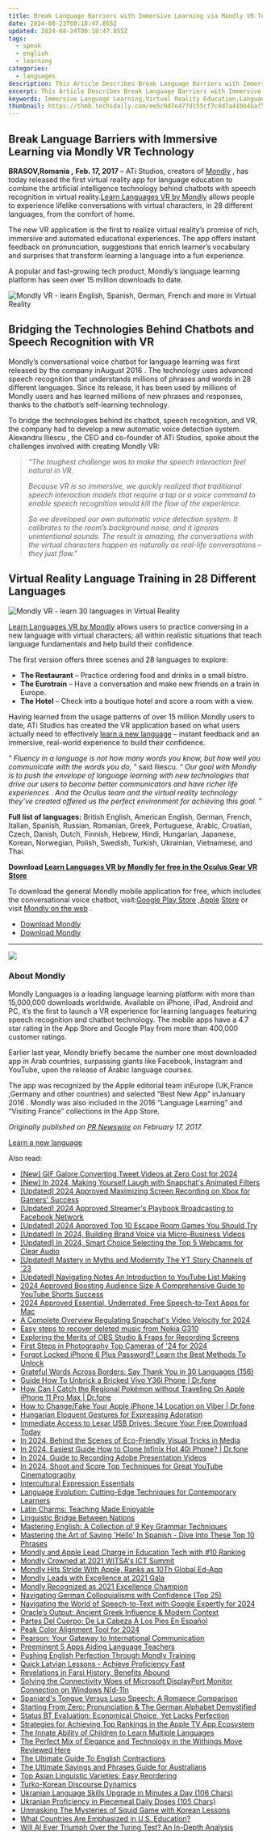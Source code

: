 ```yaml
---
title: Break Language Barriers with Immersive Learning via Mondly VR Technology
date: 2024-08-23T00:18:47.855Z
updated: 2024-08-24T00:18:47.855Z
tags:
  - speak
  - english
  - learning
categories:
  - languages
description: This Article Describes Break Language Barriers with Immersive Learning via Mondly VR Technology
excerpt: This Article Describes Break Language Barriers with Immersive Learning via Mondly VR Technology
keywords: Immersive Language Learning,Virtual Reality Education,Language Barrier Solutions,VR in Language Acquisition,Cross-Cultural Communication Tools,Multilingual Virtual Reality Platforms,Mondly VR Language Program
thumbnail: https://thmb.techidaily.com/ee5c0d7e477d155cf7c4d7a41bb4baf523bd4dd370c1eec84bd95b2e762714db.png
---
```


## Break Language Barriers with Immersive Learning via Mondly VR Technology

 **BRASOV,Romania ,** **Feb. 17, 2017** – ATi Studios, creators of [Mondly](https://adjt.mondly.com/5ixfg4k?campaign=blog-post-id-514&fallback=https%3A%2F%2Fapp.mondly.com%3Futm%5Fmedium%3Dblog%5Fblog-post-id-514%26utm%5Fsource%3Dblog-post-id-514&redirect%5Fmacos=https%3A%2F%2Fapp.mondly.com%3Futm%5Fmedium%3Dblog%5Fblog-post-id-514%26utm%5Fsource%3Dblog-post-id-514&redirect%5Fandroid=https%3A%2F%2Fplay.google.com%2Fstore%2Fapps%2Fdetails%3Fid%3Dcom.atistudios.mondly.languages%3Futm%5Fmedium%3Dblog%5Fblog-post-id-514%26utm%5Fsource%3Dblog-post-id-514&redirect%5Fios=https%3A%2F%2Fapps.apple.com%2Fapp%2Fapple-store%2Fid987873536%3Fpt%3D78954800%26ct%3Dblog-post-id-514%26mt%3D8) , has today released the first virtual reality app for language education to combine the artificial intelligence technology behind chatbots with speech recognition in virtual reality.[Learn Languages VR by Mondly](https://www.oculus.com/experiences/gear-vr/1272636489423125/?locale=en%5FUS) allows people to experience lifelike conversations with virtual characters, in 28 different languages, from the comfort of home.

 The new VR application is the first to realize virtual reality’s promise of rich, immersive and automated educational experiences. The app offers instant feedback on pronunciation, suggestions that enrich learner’s vocabulary and surprises that transform learning a language into a fun experience.

 A popular and fast-growing tech product, Mondly’s language learning platform has seen over 15 million downloads to date.

![Mondly VR - learn English, Spanish, German, French and more in Virtual Reality](https://edge.mondly.com/blog/wp-content/uploads/2017/02/Mondly-VR-learn-English-Spanish-German-French-and-more-in-Virtual-Reality.png "Mondly Launches Virtual Reality For Learning Languages, Powered By Chatbots 2")

## Bridging the Technologies Behind Chatbots and Speech Recognition with VR

 Mondly’s conversational voice chatbot for language learning was first released by the company inAugust 2016 . The technology uses advanced speech recognition that understands millions of phrases and words in 28 different languages. Since its release, it has been used by millions of Mondly users and has learned millions of new phrases and responses, thanks to the chatbot’s self-learning technology.

 To bridge the technologies behind its chatbot, speech recognition, and VR, the company had to develop a new automatic voice detection system. Alexandru Iliescu , the CEO and co-founder of ATi Studios, spoke about the challenges involved with creating Mondly VR:

> _“The toughest challenge was to make the speech interaction feel natural in VR._
>
> _Because VR is so immersive, we quickly realized that traditional speech interaction models that require a tap or a voice command to enable speech recognition would kill the flow of the experience._
>
> _So we developed our own automatic voice detection system. It calibrates to the room’s background noise, and it ignores unintentional sounds. The result is amazing, the conversations with the virtual characters happen as naturally as real-life conversations – they just flow.”_

## Virtual Reality Language Training in 28 Different Languages

![Mondly VR - learn 30 languages in Virtual Reality](https://edge.mondly.com/blog/wp-content/uploads/2017/02/Mondly-VR-learn-30-languages-in-Virtual-Reality.png "Mondly Launches Virtual Reality For Learning Languages, Powered By Chatbots 3")

[Learn Languages VR by Mondly](https://www.oculus.com/experiences/gear-vr/1272636489423125/?locale=en%5FUS) allows users to practice conversing in a new language with virtual characters; all within realistic situations that teach language fundamentals and help build their confidence.

The first version offers three scenes and 28 languages to explore:

* **The Restaurant** – Practice ordering food and drinks in a small bistro.
* **The Eurotrain** – Have a conversation and make new friends on a train in Europe.
* **The Hotel** – Check into a boutique hotel and score a room with a view.

 Having learned from the usage patterns of over 15 million Mondly users to date, ATi Studios has created the VR application based on what users actually need to effectively [learn a new language](https://shop.mondly.com/affiliate.php?ACCOUNT=ATISTUDI&AFFILIATE=108875&PATH=https://www.mondly.com?AFFILIATE=108875) – instant feedback and an immersive, real-world experience to build their confidence.

 “ _Fluency in a language is not how many words you know, but how well you communicate with the words you do,_ ” said Iliescu. “ _Our goal with Mondly is to push the envelope of language learning with new technologies that drive our users to become better communicators and have richer life experiences_ . _And the Oculus team and the virtual reality technology they’ve created offered us the perfect environment for achieving this goal._ ”

**Full list of languages:** British English, American English, German, French, Italian, Spanish, Russian, Romanian, Greek, Portuguese, Arabic, Croatian, Czech, Danish, Dutch, Finnish, Hebrew, Hindi, Hungarian, Japanese, Korean, Norwegian, Polish, Swedish, Turkish, Ukrainian, Vietnamese, and Thai.

 **Download [Learn Languages VR by Mondly for free in the Oculus Gear VR Store](https://www.oculus.com/experiences/gear-vr/1272636489423125/?locale=en%5FUS)**

 To download the general Mondly mobile application for free, which includes the conversational voice chatbot, visit:[Google Play Store](https://adjt.mondly.com/5ixfg4k?campaign=blog-post-id-514&fallback=https%3A%2F%2Fapp.mondly.com%3Futm%5Fmedium%3Dblog%5Fblog-post-id-514%26utm%5Fsource%3Dblog-post-id-514&redirect%5Fmacos=https%3A%2F%2Fapp.mondly.com%3Futm%5Fmedium%3Dblog%5Fblog-post-id-514%26utm%5Fsource%3Dblog-post-id-514&redirect%5Fandroid=https%3A%2F%2Fplay.google.com%2Fstore%2Fapps%2Fdetails%3Fid%3Dcom.atistudios.mondly.languages%3Futm%5Fmedium%3Dblog%5Fblog-post-id-514%26utm%5Fsource%3Dblog-post-id-514&redirect%5Fios=https%3A%2F%2Fapps.apple.com%2Fapp%2Fapple-store%2Fid987873536%3Fpt%3D78954800%26ct%3Dblog-post-id-514%26mt%3D8) ,[Apple](https://adjt.mondly.com/5ixfg4k?campaign=blog-post-id-514&fallback=https%3A%2F%2Fapp.mondly.com%3Futm%5Fmedium%3Dblog%5Fblog-post-id-514%26utm%5Fsource%3Dblog-post-id-514&redirect%5Fmacos=https%3A%2F%2Fapp.mondly.com%3Futm%5Fmedium%3Dblog%5Fblog-post-id-514%26utm%5Fsource%3Dblog-post-id-514&redirect%5Fandroid=https%3A%2F%2Fplay.google.com%2Fstore%2Fapps%2Fdetails%3Fid%3Dcom.atistudios.mondly.languages%3Futm%5Fmedium%3Dblog%5Fblog-post-id-514%26utm%5Fsource%3Dblog-post-id-514&redirect%5Fios=https%3A%2F%2Fapps.apple.com%2Fapp%2Fapple-store%2Fid987873536%3Fpt%3D78954800%26ct%3Dblog-post-id-514%26mt%3D8) [Store](https://adjt.mondly.com/5ixfg4k?campaign=blog-post-id-514&fallback=https%3A%2F%2Fapp.mondly.com%3Futm%5Fmedium%3Dblog%5Fblog-post-id-514%26utm%5Fsource%3Dblog-post-id-514&redirect%5Fmacos=https%3A%2F%2Fapp.mondly.com%3Futm%5Fmedium%3Dblog%5Fblog-post-id-514%26utm%5Fsource%3Dblog-post-id-514&redirect%5Fandroid=https%3A%2F%2Fplay.google.com%2Fstore%2Fapps%2Fdetails%3Fid%3Dcom.atistudios.mondly.languages%3Futm%5Fmedium%3Dblog%5Fblog-post-id-514%26utm%5Fsource%3Dblog-post-id-514&redirect%5Fios=https%3A%2F%2Fapps.apple.com%2Fapp%2Fapple-store%2Fid987873536%3Fpt%3D78954800%26ct%3Dblog-post-id-514%26mt%3D8) or visit [Mondly on the web](https://adjt.mondly.com/5ixfg4k?campaign=blog-post-id-514&fallback=https%3A%2F%2Fapp.mondly.com%3Futm%5Fmedium%3Dblog%5Fblog-post-id-514%26utm%5Fsource%3Dblog-post-id-514&redirect%5Fmacos=https%3A%2F%2Fapp.mondly.com%3Futm%5Fmedium%3Dblog%5Fblog-post-id-514%26utm%5Fsource%3Dblog-post-id-514&redirect%5Fandroid=https%3A%2F%2Fplay.google.com%2Fstore%2Fapps%2Fdetails%3Fid%3Dcom.atistudios.mondly.languages%3Futm%5Fmedium%3Dblog%5Fblog-post-id-514%26utm%5Fsource%3Dblog-post-id-514&redirect%5Fios=https%3A%2F%2Fapps.apple.com%2Fapp%2Fapple-store%2Fid987873536%3Fpt%3D78954800%26ct%3Dblog-post-id-514%26mt%3D8) .

* [Download Mondly](https://www.facebook.com/sharer/sharer.php?u=https%3A%2F%2Fwww.mondly.com%2Fblog%2Fmondly-launches-virtual-reality-learning-languages-powered-chatbots%2F&t=Mondly+Launches+Virtual+Reality+for+Learning+Languages%2C+Powered+by+Chatbots "Share on Facebook")
* [Download Mondly](https://shop.mondly.com/affiliate.php?ACCOUNT=ATISTUDI&AFFILIATE=108875&PATH=https://www.mondly.com?AFFILIATE=108875)

---

<!-- affiliate ads begin -->
<a href="https://shop.systoolsgroup.com/affiliate.php?ACCOUNT=SYSTOOBY&AFFILIATE=108875&PATH=https%3A%2F%2Fwww.systoolsgroup.com%3FAFFILIATE%3D108875%26RESOURCE%3D%2BSysTools%2BPDF%2BUnlocker"><img src="https://www.systoolsgroup.com/box/pdf-unlocker.png" border="0"></a>
<!-- affiliate ads end -->
### About Mondly

 Mondly Languages is a leading language learning platform with more than 15,000,000 downloads worldwide. Available on iPhone, iPad, Android and PC, it’s the first to launch a VR experience for learning languages featuring speech recognition and chatbot technology. The mobile apps have a 4.7 star rating in the App Store and Google Play from more than 400,000 customer ratings.

 Earlier last year, Mondly briefly became the number one most downloaded app in Arab countries, surpassing giants like Facebook, Instagram and YouTube, upon the release of Arabic language courses.

 The app was recognized by the Apple editorial team inEurope (UK,France ,Germany and other countries) and selected “Best New App” inJanuary 2016 . Mondly was also included in the 2016 “Language Learning” and “Visiting France” collections in the App Store.

 _Originally published on [PR Newswire](https://www.prnewswire.com/news-releases/mondly-launches-virtual-reality-for-learning-languages-powered-by-chatbots-300409481.html) on February 17, 2017._

[Learn a new language](https://adjt.mondly.com/5ixfg4k?campaign=blog-post-id-514&fallback=https%3A%2F%2Fapp.mondly.com%3Futm%5Fmedium%3Dblog%5Fblog-post-id-514%26utm%5Fsource%3Dblog-post-id-514&redirect%5Fmacos=https%3A%2F%2Fapp.mondly.com%3Futm%5Fmedium%3Dblog%5Fblog-post-id-514%26utm%5Fsource%3Dblog-post-id-514&redirect%5Fandroid=https%3A%2F%2Fplay.google.com%2Fstore%2Fapps%2Fdetails%3Fid%3Dcom.atistudios.mondly.languages%3Futm%5Fmedium%3Dblog%5Fblog-post-id-514%26utm%5Fsource%3Dblog-post-id-514&redirect%5Fios=https%3A%2F%2Fapps.apple.com%2Fapp%2Fapple-store%2Fid987873536%3Fpt%3D78954800%26ct%3Dblog-post-id-514%26mt%3D8 "Learn a new language")

<ins class="adsbygoogle"
     style="display:block"
     data-ad-format="autorelaxed"
     data-ad-client="ca-pub-7571918770474297"
     data-ad-slot="1223367746"></ins>



<ins class="adsbygoogle"
     style="display:block"
     data-ad-client="ca-pub-7571918770474297"
     data-ad-slot="8358498916"
     data-ad-format="auto"
     data-full-width-responsive="true"></ins>





<span class="atpl-alsoreadstyle">Also read:</span>
<div><ul>
<li><a href="https://twitter-videos.techidaily.com/new-gif-galore-converting-tweet-videos-at-zero-cost-for-2024/"><u>[New] GIF Galore  Converting Tweet Videos at Zero Cost for 2024</u></a></li>
<li><a href="https://snapchat-videos.techidaily.com/new-in-2024-making-yourself-laugh-with-snapchats-animated-filters/"><u>[New] In 2024, Making Yourself Laugh with Snapchat's Animated Filters</u></a></li>
<li><a href="https://screen-activity-recording.techidaily.com/updated-2024-approved-maximizing-screen-recording-on-xbox-for-gamers-success/"><u>[Updated] 2024 Approved  Maximizing Screen Recording on Xbox for Gamers' Success</u></a></li>
<li><a href="https://facebook-videos.techidaily.com/updated-2024-approved-streamers-playbook-broadcasting-to-facebook-network/"><u>[Updated] 2024 Approved  Streamer's Playbook  Broadcasting to Facebook Network</u></a></li>
<li><a href="https://video-screen-grab.techidaily.com/updated-2024-approved-top-10-escape-room-games-you-should-try/"><u>[Updated] 2024 Approved  Top 10 Escape Room Games You Should Try</u></a></li>
<li><a href="https://facebook-video-share.techidaily.com/updated-in-2024-building-brand-voice-via-micro-business-videos/"><u>[Updated] In 2024, Building Brand Voice via Micro-Business Videos</u></a></li>
<li><a href="https://screen-activity-recording.techidaily.com/updated-in-2024-smart-choice-selecting-the-top-5-webcams-for-clear-audio/"><u>[Updated] In 2024, Smart Choice  Selecting the Top 5 Webcams for Clear Audio</u></a></li>
<li><a href="https://extra-approaches.techidaily.com/updated-mastery-in-myths-and-modernity-the-yt-story-channels-of-23/"><u>[Updated] Mastery in Myths and Modernity  The YT Story Channels of '23</u></a></li>
<li><a href="https://facebook-record-videos.techidaily.com/updated-navigating-notes-an-introduction-to-youtube-list-making/"><u>[Updated] Navigating Notes  An Introduction to YouTube List Making</u></a></li>
<li><a href="https://youtube-video-recordings.techidaily.com/2024-approved-boosting-audience-size-a-comprehensive-guide-to-youtube-shorts-success/"><u>2024 Approved  Boosting Audience Size  A Comprehensive Guide to YouTube Shorts Success</u></a></li>
<li><a href="https://fox-info.techidaily.com/2024-approved-essential-underrated-free-speech-to-text-apps-for-mac/"><u>2024 Approved  Essential, Underrated, Free Speech-to-Text Apps for Mac</u></a></li>
<li><a href="https://fox-friendly.techidaily.com/a-complete-overview-regulating-snapchats-video-velocity-for-2024/"><u>A Complete Overview  Regulating Snapchat's Video Velocity for 2024</u></a></li>
<li><a href="https://phone-solutions.techidaily.com/easy-steps-to-recover-deleted-music-from-nokia-g310-by-fonelab-android-recover-music/"><u>Easy steps to recover deleted music from Nokia G310</u></a></li>
<li><a href="https://video-screen-grab.techidaily.com/exploring-the-merits-of-obs-studio-and-fraps-for-recording-screens/"><u>Exploring the Merits of OBS Studio & Fraps for Recording Screens</u></a></li>
<li><a href="https://some-techniques.techidaily.com/first-steps-in-photography-top-cameras-of-24-for-2024/"><u>First Steps in Photography  Top Cameras of '24 for 2024</u></a></li>
<li><a href="https://ios-unlock.techidaily.com/forgot-locked-iphone-6-plus-password-learn-the-best-methods-to-unlock-by-drfone-ios/"><u>Forgot Locked iPhone 6 Plus Password? Learn the Best Methods To Unlock</u></a></li>
<li><a href="https://mondly-stories.techidaily.com/grateful-words-across-borders-say-thank-you-in-30-languages-156/"><u>Grateful Words Across Borders: Say Thank You in 30 Languages (156)</u></a></li>
<li><a href="https://change-location.techidaily.com/guide-how-to-unbrick-a-bricked-vivo-y36i-phone-drfone-by-drfone-fix-android-problems-fix-android-problems/"><u>Guide How To Unbrick a Bricked Vivo Y36i Phone | Dr.fone</u></a></li>
<li><a href="https://ios-pokemon-go.techidaily.com/how-can-i-catch-the-regional-pokemon-without-traveling-on-apple-iphone-11-pro-max-drfone-by-drfone-virtual-ios/"><u>How Can I Catch the Regional Pokémon without Traveling On Apple iPhone 11 Pro Max | Dr.fone</u></a></li>
<li><a href="https://location-social.techidaily.com/how-to-changefake-your-apple-iphone-14-location-on-viber-drfone-by-drfone-virtual-ios/"><u>How to Change/Fake Your Apple iPhone 14 Location on Viber | Dr.fone</u></a></li>
<li><a href="https://mondly-stories.techidaily.com/hungarian-eloquent-gestures-for-expressing-adoration/"><u>Hungarian Eloquent Gestures for Expressing Adoration</u></a></li>
<li><a href="https://hardware-updates.techidaily.com/1722961292388-immediate-access-to-lexar-usb-drives-secure-your-free-download-today/"><u>Immediate Access to Lexar USB Drives: Secure Your Free Download Today</u></a></li>
<li><a href="https://extra-tips.techidaily.com/in-2024-behind-the-scenes-of-eco-friendly-visual-tricks-in-media/"><u>In 2024, Behind the Scenes of Eco-Friendly Visual Tricks in Media</u></a></li>
<li><a href="https://android-transfer.techidaily.com/in-2024-easiest-guide-how-to-clone-infinix-hot-40i-phone-drfone-by-drfone-transfer-from-android-transfer-from-android/"><u>In 2024, Easiest Guide How to Clone Infinix Hot 40i Phone? | Dr.fone</u></a></li>
<li><a href="https://screen-video-capture.techidaily.com/in-2024-guide-to-recording-adobe-presentation-videos/"><u>In 2024, Guide to Recording Adobe Presentation Videos</u></a></li>
<li><a href="https://youtube-stream.techidaily.com/in-2024-shoot-and-score-top-techniques-for-great-youtube-cinematography/"><u>In 2024, Shoot and Score  Top Techniques for Great YouTube Cinematography</u></a></li>
<li><a href="https://mondly-stories.techidaily.com/intercultural-expression-essentials/"><u>Intercultural Expression Essentials</u></a></li>
<li><a href="https://mondly-stories.techidaily.com/language-evolution-cutting-edge-techniques-for-contemporary-learners/"><u>Language Evolution: Cutting-Edge Techniques for Contemporary Learners</u></a></li>
<li><a href="https://mondly-stories.techidaily.com/latin-charms-teaching-made-enjoyable/"><u>Latin Charms: Teaching Made Enjoyable</u></a></li>
<li><a href="https://mondly-stories.techidaily.com/linguistic-bridge-between-nations/"><u>Linguistic Bridge Between Nations</u></a></li>
<li><a href="https://mondly-stories.techidaily.com/mastering-english-a-collection-of-9-key-grammar-techniques/"><u>Mastering English: A Collection of 9 Key Grammar Techniques</u></a></li>
<li><a href="https://mondly-stories.techidaily.com/mastering-the-art-of-saying-hello-in-spanish-dive-into-these-top-10-phrases/"><u>Mastering the Art of Saying 'Hello' In Spanish - Dive Into These Top 10 Phrases</u></a></li>
<li><a href="https://mondly-stories.techidaily.com/mondly-and-apple-lead-charge-in-education-tech-with-10-ranking/"><u>Mondly and Apple Lead Charge in Education Tech with #10 Ranking</u></a></li>
<li><a href="https://mondly-stories.techidaily.com/mondly-crowned-at-2021-witsas-ict-summit/"><u>Mondly Crowned at 2021 WITSA's ICT Summit</u></a></li>
<li><a href="https://mondly-stories.techidaily.com/mondly-hits-stride-with-apple-ranks-as-10th-global-ed-app/"><u>Mondly Hits Stride With Apple, Ranks as 10Th Global Ed-App</u></a></li>
<li><a href="https://mondly-stories.techidaily.com/mondly-leads-with-excellence-at-2021-gala/"><u>Mondly Leads with Excellence at 2021 Gala</u></a></li>
<li><a href="https://mondly-stories.techidaily.com/mondly-recognized-as-2021-excellence-champion/"><u>Mondly Recognized as 2021 Excellence Champion</u></a></li>
<li><a href="https://mondly-stories.techidaily.com/navigating-german-colloquialisms-with-confidence-top-25/"><u>Navigating German Colloquialisms with Confidence (Top 25)</u></a></li>
<li><a href="https://desktop-recording.techidaily.com/navigating-the-world-of-speech-to-text-with-google-expertly-for-2024/"><u>Navigating the World of Speech-to-Text with Google Expertly for 2024</u></a></li>
<li><a href="https://mondly-stories.techidaily.com/oracles-output-ancient-greek-influence-and-modern-context/"><u>Oracle’s Output: Ancient Greek Influence & Modern Context</u></a></li>
<li><a href="https://mondly-stories.techidaily.com/partes-del-cuerpo-de-la-cabeza-a-los-pies-en-espanol/"><u>Partes Del Cuerpo: De La Cabeza A Los Pies En Español</u></a></li>
<li><a href="https://extra-skills.techidaily.com/peak-color-alignment-tool-for-2024/"><u>Peak Color Alignment Tool for 2024</u></a></li>
<li><a href="https://mondly-stories.techidaily.com/pearson-your-gateway-to-international-communication/"><u>Pearson: Your Gateway to International Communication</u></a></li>
<li><a href="https://mondly-stories.techidaily.com/preeminent-5-apps-aiding-language-teachers/"><u>Preeminent 5 Apps Aiding Language Teachers</u></a></li>
<li><a href="https://mondly-stories.techidaily.com/pushing-english-perfection-through-mondly-training/"><u>Pushing English Perfection Through Mondly Training</u></a></li>
<li><a href="https://mondly-stories.techidaily.com/quick-latvian-lessons-achieve-proficiency-fast/"><u>Quick Latvian Lessons - Achieve Proficiency Fast</u></a></li>
<li><a href="https://mondly-stories.techidaily.com/revelations-in-farsi-history-benefits-abound/"><u>Revelations in Farsi History, Benefits Abound</u></a></li>
<li><a href="https://win-howtos.techidaily.com/solving-the-connectivity-woes-of-microsoft-displayport-monitor-connection-on-windows-nd-1n/"><u>Solving the Connectivity Woes of Microsoft DisplayPort Monitor Connection on Windows N[d-1]n</u></a></li>
<li><a href="https://mondly-stories.techidaily.com/spaniards-tongue-versus-luso-speech-a-romance-comparison/"><u>Spaniard's Tongue Versus Luso Speech: A Romance Comparison</u></a></li>
<li><a href="https://mondly-stories.techidaily.com/starting-from-zero-pronunciation-and-the-german-alphabet-demystified/"><u>Starting From Zero: Pronunciation & The German Alphabet Demystified</u></a></li>
<li><a href="https://buynow-reviews.techidaily.com/status-bt-evaluation-economical-choice-yet-lacks-perfection/"><u>Status BT Evaluation: Economical Choice, Yet Lacks Perfection</u></a></li>
<li><a href="https://tech-recovery.techidaily.com/strategies-for-achieving-top-rankings-in-the-apple-tv-app-ecosystem/"><u>Strategies for Achieving Top Rankings in the Apple TV App Ecosystem</u></a></li>
<li><a href="https://mondly-stories.techidaily.com/the-innate-ability-of-children-to-learn-multiple-languages/"><u>The Innate Ability of Children to Learn Multiple Languages</u></a></li>
<li><a href="https://buynow-tips.techidaily.com/1722986517068-the-perfect-mix-of-elegance-and-technology-in-the-withings-move-reviewed-here/"><u>The Perfect Mix of Elegance and Technology in the Withings Move Reviewed Here</u></a></li>
<li><a href="https://mondly-stories.techidaily.com/the-ultimate-guide-to-english-contractions/"><u>The Ultimate Guide To English Contractions</u></a></li>
<li><a href="https://mondly-stories.techidaily.com/the-ultimate-sayings-and-phrases-guide-for-australians/"><u>The Ultimate Sayings and Phrases Guide for Australians</u></a></li>
<li><a href="https://mondly-stories.techidaily.com/top-asian-linguistic-varieties-easy-reordering/"><u>Top Asian Linguistic Varieties: Easy Reordering</u></a></li>
<li><a href="https://mondly-stories.techidaily.com/turko-korean-discourse-dynamics/"><u>Turko-Korean Discourse Dynamics</u></a></li>
<li><a href="https://mondly-stories.techidaily.com/ukranian-language-skills-upgrade-in-minutes-a-day-106-chars/"><u>Ukranian Language Skills Upgrade in Minutes a Day (106 Chars)</u></a></li>
<li><a href="https://mondly-stories.techidaily.com/ukranian-proficiency-in-piecemeal-daily-doses-105-chars/"><u>Ukranian Proficiency in Piecemeal Daily Doses (105 Chars)</u></a></li>
<li><a href="https://mondly-stories.techidaily.com/unmasking-the-mysteries-of-squid-game-with-korean-lessons/"><u>Unmasking The Mysteries of Squid Game with Korean Lessons</u></a></li>
<li><a href="https://mondly-stories.techidaily.com/what-countries-are-emphasized-in-us-education/"><u>What Countries Are Emphasized in U.S. Education?</u></a></li>
<li><a href="https://tech-revival.techidaily.com/will-ai-ever-triumph-over-the-turing-test-an-in-depth-analysis/"><u>Will AI Ever Triumph Over the Turing Test? An In-Depth Analysis</u></a></li>
</ul></div>
